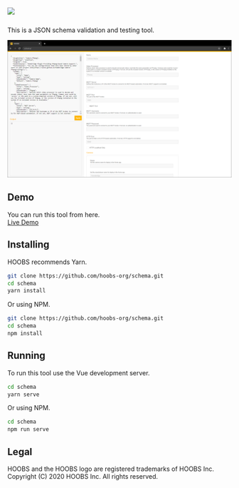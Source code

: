 # ![](https://raw.githubusercontent.com/hoobs-org/HOOBS/master/docs/logo.png)

This is a JSON schema validation and testing tool.

![](https://github.com/hoobs-org/schema/raw/main/screenshot.png)

## Demo
You can run this tool from here.  
[Live Demo](https://mkellsy.github.io/schema/)

## Installing
HOOBS recommends Yarn.

```sh
git clone https://github.com/hoobs-org/schema.git
cd schema
yarn install
```

Or using NPM.

```sh
git clone https://github.com/hoobs-org/schema.git
cd schema
npm install
```

## Running
To run this tool use the Vue development server.

```sh
cd schema
yarn serve
```

Or using NPM.

```sh
cd schema
npm run serve
```

## Legal
HOOBS and the HOOBS logo are registered trademarks of HOOBS Inc. Copyright (C) 2020 HOOBS Inc. All rights reserved.
